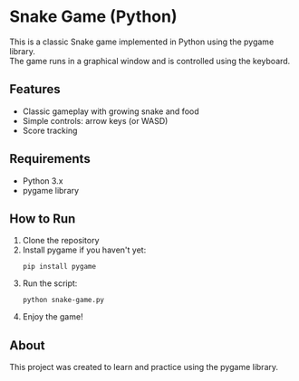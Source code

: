 
# Snake Game (Python)

This is a classic Snake game implemented in Python using the pygame library.  
The game runs in a graphical window and is controlled using the keyboard.

## Features
- Classic gameplay with growing snake and food
- Simple controls: arrow keys (or WASD)
- Score tracking

## Requirements
- Python 3.x
- pygame library

## How to Run
1. Clone the repository
2. Install pygame if you haven't yet:
   ```
   pip install pygame
   ```
3. Run the script:
   ```
   python snake-game.py
   ```
4. Enjoy the game!

## About
This project was created to learn and practice using the pygame library.
